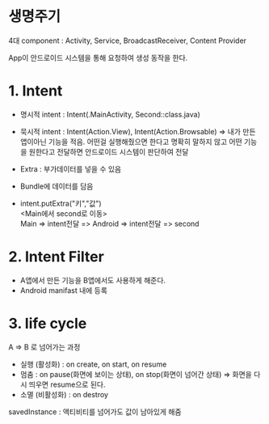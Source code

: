 # 생명주기

4대 component : Activity, Service, BroadcastReceiver, Content Provider

App이 안드로이드 시스템을 통해 요청하여 생성 동작을 한다.

# 1. Intent
- 명시적 intent : Intent(.MainActivity, Second::class.java)
- 묵시적 intent : Intent(Action.View), Intent(Action.Browsable) 
=> 내가 만든 앱이아닌 기능을 적음. 어떤걸 실행해줬으면 한다고 명확히 말하지 않고 어떤 기능을 원한다고 전달하면 안드로이드 시스템이 판단하여 전달

- Extra : 부가데이터를 넣을 수 있음
- Bundle에 데이터를 담음
- intent.putExtra("키","값")<br>
<Main에서 second로 이동><br>
Main => intent전달 => Android => intent전달 => second


# 2. Intent Filter
- A앱에서 만든 기능을 B앱에서도 사용하게 해준다.
- Android manifast 내에 등록


# 3. life cycle
A => B 로 넘어가는 과정
- 실행 (활성화) : on create, on start, on resume
- 멈춤 : on pause(화면에 보이는 상태), on stop(화면이 넘어간 상태) => 화면을 다시 띄우면 resume으로 된다.
- 소멸 (비활성화) : on destroy

savedInstance : 액티비티를 넘어가도 값이 남아있게 해줌

